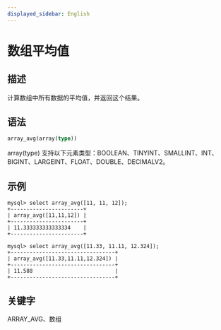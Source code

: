 ```yaml
---
displayed_sidebar: English
---
```


# 数组平均值

## 描述

计算数组中所有数据的平均值，并返回这个结果。

## 语法

```Haskell
array_avg(array(type))
```

array(type) 支持以下元素类型：BOOLEAN、TINYINT、SMALLINT、INT、BIGINT、LARGEINT、FLOAT、DOUBLE、DECIMALV2。

## 示例

```plain
mysql> select array_avg([11, 11, 12]);
+-----------------------+
| array_avg([11,11,12]) |
+-----------------------+
| 11.333333333333334    |
+-----------------------+

mysql> select array_avg([11.33, 11.11, 12.324]);
+---------------------------------+
| array_avg([11.33,11.11,12.324]) |
+---------------------------------+
| 11.588                          |
+---------------------------------+
```

## 关键字

ARRAY_AVG、数组
